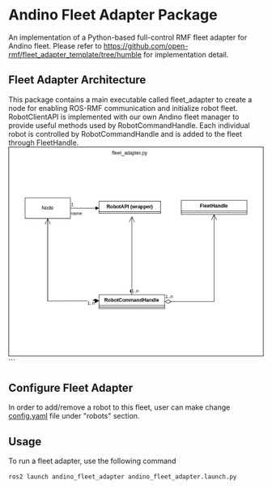 # Andino Fleet Adapter Package
An implementation of a Python-based full-control RMF fleet adapter for Andino fleet.
Please refer to https://github.com/open-rmf/fleet_adapter_template/tree/humble for implementation detail.

## Fleet Adapter Architecture
This package contains a main executable called fleet_adapter to create a node for enabling ROS-RMF communication and initialize robot fleet.
RobotClientAPI is implemented with our own Andino fleet manager to provide useful methods used by RobotCommandHandle. Each individual robot is controlled by RobotCommandHandle and is added to the fleet through FleetHandle.
<img src="../docs/fleet_adapter_structure.jpg" alt="fleet adapter" title="fleet adapter" width="650">```

## Configure Fleet Adapter
In order to add/remove a robot to this fleet, user can make change [config.yaml](https://github.com/ekumenlabs/andino_fleet_open_rmf/blob/main/andino_fleet_adapter/config.yaml) file under "robots" section.

## Usage
To run a fleet adapter, use the following command

```
ros2 launch andino_fleet_adapter andino_fleet_adapter.launch.py
```


